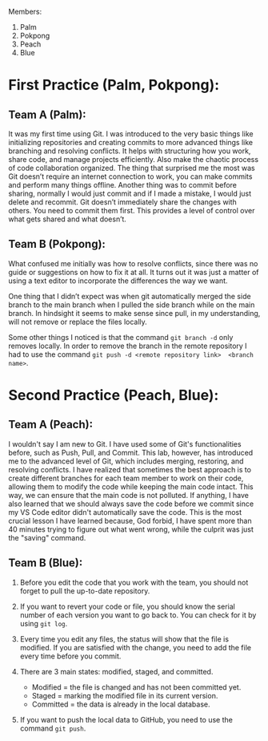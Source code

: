 
Members:
1. Palm
2. Pokpong
3. Peach
4. Blue

# First Practice (Palm, Pokpong):

## Team A (Palm):
It was my first time using Git. I was introduced to the very basic things like initializing repositories and creating commits to more advanced things like branching and resolving conflicts. It helps with structuring how you work, share code, and manage projects efficiently. Also make the chaotic process of code collaboration organized. The thing that surprised me the most was Git doesn’t require an internet connection to work, you can make commits and perform many things offline. Another thing was to commit before sharing, normally I would just commit and if I made a mistake, I would just delete and recommit. Git doesn’t immediately share the changes with others. You need to commit them first. This provides a level of control over what gets shared and what doesn’t.

## Team B (Pokpong):

What confused me initially was how to resolve conflicts, since there was no guide or suggestions on how to fix it at all. It turns out it was just a matter of using a text editor to incorporate the differences the way we want.

One thing that I didn’t expect was when git automatically merged the side branch to the main branch when I pulled the side branch while on the main branch. In hindsight it seems to make sense since pull, in my understanding, will not remove or replace the files locally.

Some other things I noticed is that the command `git branch -d` only removes locally. In order to remove the branch in the remote repository I had to use the command `git push -d <remote repository link>  <branch name>`.

# Second Practice (Peach, Blue):

## Team A (Peach):
I wouldn't say I am new to Git. I have used some of Git's functionalities before, such as Push, Pull, and Commit. This lab, however, has introduced me to the advanced level of Git, which includes merging, restoring, and resolving conflicts. I have realized that sometimes the best approach is to create different branches for each team member to work on their code, allowing them to modify the code while keeping the main code intact. This way, we can ensure that the main code is not polluted. If anything, I have also learned that we should always save the code before we commit since my VS Code editor didn't automatically save the code. This is the most crucial lesson I have learned because, God forbid, I have spent more than 40 minutes trying to figure out what went wrong, while the culprit was just the "saving" command.

## Team B (Blue):

1. Before you edit the code that you work with the team, you should not forget to pull the up-to-date repository.

2. If you want to revert your code or file, you should know the serial number of each version you want to go back to. You can check for it by using `git log`.

3. Every time you edit any files, the status will show that the file is modified. If you are satisfied with the change, you need to add the file every time before you commit.

4. There are 3 main states: modified, staged, and committed.
	- Modified = the file is changed and has not been committed yet.
	- Staged = marking the modified file in its current version.
	- Committed = the data is already in the local database.

6. If you want to push the local data to GitHub, you need to use the command `git push`.
